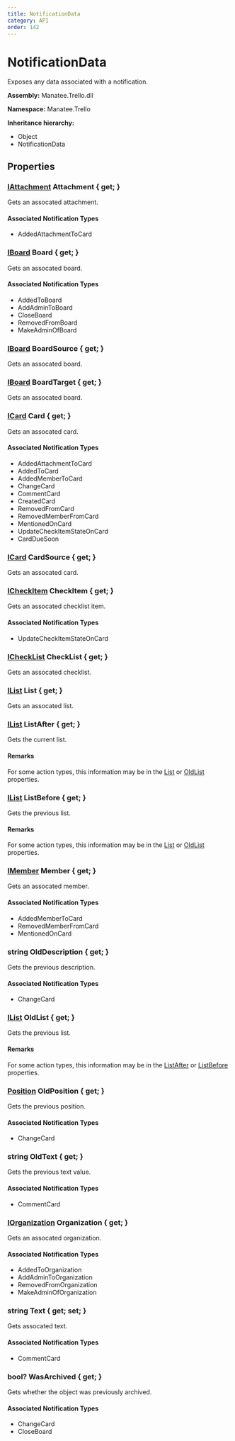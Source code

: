 ```yaml
---
title: NotificationData
category: API
order: 142
---
```


# NotificationData

Exposes any data associated with a notification.

**Assembly:** Manatee.Trello.dll

**Namespace:** Manatee.Trello

**Inheritance hierarchy:**

- Object
- NotificationData

## Properties

### [IAttachment](IAttachment#iattachment) Attachment { get; }

Gets an assocated attachment.

#### Associated Notification Types

- AddedAttachmentToCard

### [IBoard](IBoard#iboard) Board { get; }

Gets an assocated board.

#### Associated Notification Types

- AddedToBoard
- AddAdminToBoard
- CloseBoard
- RemovedFromBoard
- MakeAdminOfBoard

### [IBoard](IBoard#iboard) BoardSource { get; }

Gets an assocated board.

### [IBoard](IBoard#iboard) BoardTarget { get; }

Gets an assocated board.

### [ICard](ICard#icard) Card { get; }

Gets an assocated card.

#### Associated Notification Types

- AddedAttachmentToCard
- AddedToCard
- AddedMemberToCard
- ChangeCard
- CommentCard
- CreatedCard
- RemovedFromCard
- RemovedMemberFromCard
- MentionedOnCard
- UpdateCheckItemStateOnCard
- CardDueSoon

### [ICard](ICard#icard) CardSource { get; }

Gets an assocated card.

### [ICheckItem](ICheckItem#icheckitem) CheckItem { get; }

Gets an assocated checklist item.

#### Associated Notification Types

- UpdateCheckItemStateOnCard

### [ICheckList](ICheckList#ichecklist) CheckList { get; }

Gets an assocated checklist.

### [IList](IList#ilist) List { get; }

Gets an assocated list.

### [IList](IList#ilist) ListAfter { get; }

Gets the current list.

#### Remarks

For some action types, this information may be in the [List](NotificationData#ilist-list--get-) or [OldList](NotificationData#ilist-oldlist--get-) properties.

### [IList](IList#ilist) ListBefore { get; }

Gets the previous list.

#### Remarks

For some action types, this information may be in the [List](NotificationData#ilist-list--get-) or [OldList](NotificationData#ilist-oldlist--get-) properties.

### [IMember](IMember#imember) Member { get; }

Gets an assocated member.

#### Associated Notification Types

- AddedMemberToCard
- RemovedMemberFromCard
- MentionedOnCard

### string OldDescription { get; }

Gets the previous description.

#### Associated Notification Types

- ChangeCard

### [IList](IList#ilist) OldList { get; }

Gets the previous list.

#### Remarks

For some action types, this information may be in the [ListAfter](NotificationData#ilist-listafter--get-) or [ListBefore](NotificationData#ilist-listbefore--get-) properties.

### [Position](Position#position) OldPosition { get; }

Gets the previous position.

#### Associated Notification Types

- ChangeCard

### string OldText { get; }

Gets the previous text value.

#### Associated Notification Types

- CommentCard

### [IOrganization](IOrganization#iorganization) Organization { get; }

Gets an assocated organization.

#### Associated Notification Types

- AddedToOrganization
- AddAdminToOrganization
- RemovedFromOrganization
- MakeAdminOfOrganization

### string Text { get; set; }

Gets assocated text.

#### Associated Notification Types

- CommentCard

### bool? WasArchived { get; }

Gets whether the object was previously archived.

#### Associated Notification Types

- ChangeCard
- CloseBoard

